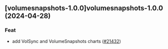 ## [volumesnapshots-1.0.0]volumesnapshots-1.0.0 (2024-04-28)

### Feat

- add VolSync and VolumeSnapshots charts ([#21432](https://github.com/truecharts/charts/issues/21432))
